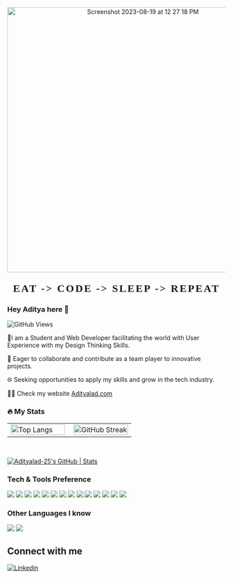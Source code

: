 <div id="header" align="center" >
<!--  <img src= "https://media.giphy.com/media/f3iwJFOVOwuy7K6FFw/giphy.gif" width="30%" height="30%"/> -->
<img width="610" alt="Screenshot 2023-08-19 at 12 27 18 PM" src="https://github.com/Adityalad-25/Adityalad-25/assets/97255480/510981f4-a1a0-48d2-ae4b-c64bdd4d1999">
   
  <p style="font-weight: bold; font-family: 'cursive'; font-size: 24px; text-transform: uppercase; letter-spacing: 3px;">
     EAT -> CODE -> SLEEP -> REPEAT
     


  </p>
   

</div> 



### Hey Aditya here 👋    
![GitHub Views](https://komarev.com/ghpvc/?username=Adityalad-25&color=FAC151) 

 🔸I am a Student and Web Developer facilitating the world with User Experience with my Design Thinking Skills.

🚀 Eager to collaborate and contribute as a team player to innovative projects. 

🌐 Seeking opportunities to apply my skills and grow in the tech industry.


👨‍💻 Check my website <a href="https://adityalad-25.github.io/portfoliowebsite/" rel="nofollow">Adityalad.com</a>
<br/>
### 🔥 My Stats

<table style="width: 100%;">
  <tr>
    <td style="width: 50%; padding-right: 10px;">
      <a href="https://github.com/anuraghazra/github-readme-stats">
        <img src="https://github-readme-stats.vercel.app/api/top-langs/?username=Adityalad-25&layout=compact" alt="Top Langs" style="width: 100%; height: 100%;">
      </a>
    </td>
    <td style="width: 50%; padding-left: 10px;">
      <a href="https://git.io/streak-stats">
        <img src="https://github-readme-streak-stats.herokuapp.com/?user=Adityalad-25&theme=dark" alt="GitHub Streak" style="width: 100%; height: 100%;">
      </a>
    </td>
  </tr>
</table>


<br/>

[![Adityalad-25's GitHub | Stats](https://stats.quine.sh/Adityalad-25/github?theme=dark)](https://quine.sh?utm_source=widgets&utm_campaign=Adityalad-25)


### Tech & Tools Preference

<img src = "https://img.shields.io/badge/-HTML5-E34F26?style=flat&logo=html5&logoColor=white"> <img src = "https://img.shields.io/badge/-CSS3-1572B6?style=flat&logo=css3&logoColor=white">
<img src="https://img.shields.io/badge/-Bootstrap-563D7C?style=flat&logo=bootstrap&logoColor=white">
<img src="https://img.shields.io/badge/-JavaScript-eed718?style=flat&logo=javascript&logoColor=ffffff">
<img src="https://img.shields.io/badge/-Sass-cc6699?style=flat&logo=sass&logoColor=ffffff">
<img src="https://img.shields.io/badge/-React-000000?style=flat&logo=react&logoColor=00c8ff">
<img src="https://img.shields.io/badge/-MongoDB-4DB33D?style=flat&logo=mongodb&logoColor=FFFFFF">
<img src="https://img.shields.io/badge/-MySQL-F29111?style=flat&logo=mysql&logoColor=FFFFFF">
<img src="https://img.shields.io/badge/-Express.js-787878?style=flat">
<img src="https://img.shields.io/badge/-Node.js-3C873A?style=flat&logo=Node.js&logoColor=white">
<img src="https://img.shields.io/badge/-Firebase-FFA611?style=flat&logo=firebase&logoColor=FFFFFF">
<img src="http://img.shields.io/badge/-Git-F1502F?style=flat&logo=git&logoColor=FFFFFF">
<img src="http://img.shields.io/badge/-Github-000000?style=flat&logo=github&logoColor=FFFFFF">
<img src="http://img.shields.io/badge/-VS%20Code-007ACC?style=flat&logo=visual%20studio%20code&logoColor=white">
### Other Languages I know
<img src="http://img.shields.io/badge/-Java-F89820?style=flat&logo=java&logoColor=white"> <img src="https://img.shields.io/badge/-C%20&%20C++-659ad2?style=flat&logo=c%2B%2B&logoColor=ffffff">

## Connect with me 

<a href="https://www.linkedin.com/in/aditya-lad-609586226/" rel="nofollow"><img src="https://camo.githubusercontent.com/74a807e4aa69d08242b3ef7798489efdc58fb37ce48fecade91a8ca64c62e583/68747470733a2f2f696d672e736869656c64732e696f2f62616467652f4c696e6b6564696e2d2532422d626c75653f7374796c653d736f6369616c266c6f676f3d6c696e6b6564696e" alt="Linkedin" data-canonical-src="https://img.shields.io/badge/Linkedin-%2B-blue?style=social&amp;logo=linkedin" style="max-width: 100%;"></a>
